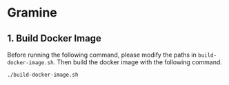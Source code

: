 # Gramine
## 1. Build Docker Image

Before running the following command, please modify the paths in `build-docker-image.sh`. Then build the docker image with the following command.

```bash
./build-docker-image.sh
```